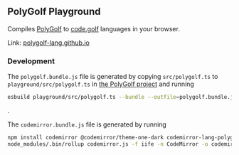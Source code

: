 ## PolyGolf Playground

Compiles [PolyGolf](https://github.com/polygolf-lang/polygolf) to [code.golf](https://code.golf) languages in your browser.

Link: [polygolf-lang.github.io](https://polygolf-lang.github.io)

### Development

The `polygolf.bundle.js` file is generated by copying `src/polygolf.ts` to `playground/src/polygolf.ts` in [the PolyGolf project](https://github.com/polygolf-lang/polygolf)
and running
```sh
esbuild playground/src/polygolf.ts --bundle --outfile=polygolf.bundle.js
```
.

The `codemirror.bundle.js` file is generated by running
```sh
npm install codemirror @codemirror/theme-one-dark codemirror-lang-polygolf rollup @rollup/plugin-node-resolve @rollup/plugin-terser
node_modules/.bin/rollup codemirror.js -f iife -n CodeMirror -o codemirror.bundle.js -p @rollup/plugin-node-resolve -p @rollup/plugin-terser
```
